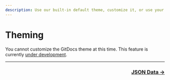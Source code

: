 ```yaml
---
description: Use our built-in default theme, customize it, or use your own theme.
---
```

# Theming

You cannot customize the GitDocs theme at this time. This feature is currently [under development](https://github.com/timberio/gitdocs/issues/83).

---

<div align="right">
  <h3><a href="/json-data">JSON Data →</a></h3>
</div>
